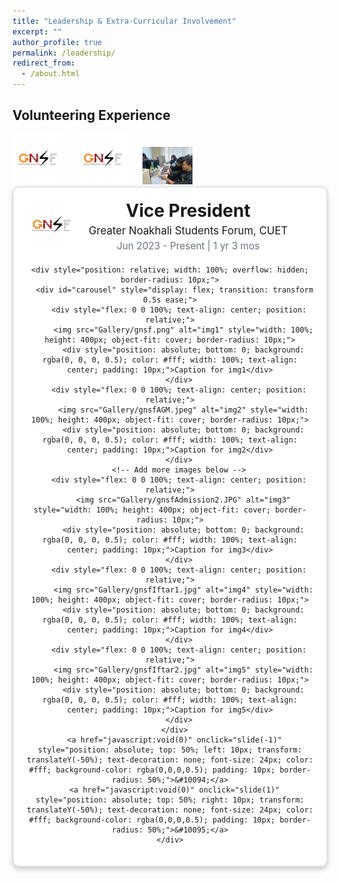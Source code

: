 ```yaml
---
title: "Leadership & Extra-Curricular Involvement"
excerpt: ""
author_profile: true
permalink: /leadership/
redirect_from: 
  - /about.html
---
```

## Volunteering Experience

<img src="Gallery/gnsfLogo.jpg" alt="GNSF Logo" style="width: 80px; height: auto; margin-right: 20px;">
<img src="gnsfLogo.jpg" alt="GNSFLogo" style="width: 80px; height: auto; margin-right: 20px;">
<img src="img_fossil1.jpeg" alt="img" style="width: 80px; height: auto; margin-right: 20px;">
<div align="center">
  <div style="border: 2px solid #e1e4e8; border-radius: 10px; padding: 20px; max-width: 100%; margin: auto; box-shadow: 0px 4px 8px rgba(0,0,0,0.2); background-color: #fff;">
    <div style="display: flex; align-items: center; margin-bottom: 20px;">
      <img src="Gallery/gnsfLogo.jpg" alt="GNSF Logo" style="width: 80px; height: auto; margin-right: 20px;">
      <div>
        <h3 style="margin: 0; font-size: 2em;">Vice President</h3>
        <p style="margin: 5px 0; font-size: 1.2em;">Greater Noakhali Students Forum, CUET</p>
        <p style="margin: 0; color: #6a737d; font-size: 1.1em;">Jun 2023 - Present | 1 yr 3 mos</p>
      </div>
    </div>

    <div style="position: relative; width: 100%; overflow: hidden; border-radius: 10px;">
      <div id="carousel" style="display: flex; transition: transform 0.5s ease;">
        <div style="flex: 0 0 100%; text-align: center; position: relative;">
          <img src="Gallery/gnsf.png" alt="img1" style="width: 100%; height: 400px; object-fit: cover; border-radius: 10px;">
          <div style="position: absolute; bottom: 0; background: rgba(0, 0, 0, 0.5); color: #fff; width: 100%; text-align: center; padding: 10px;">Caption for img1</div>
        </div>
        <div style="flex: 0 0 100%; text-align: center; position: relative;">
          <img src="Gallery/gnsfAGM.jpeg" alt="img2" style="width: 100%; height: 400px; object-fit: cover; border-radius: 10px;">
          <div style="position: absolute; bottom: 0; background: rgba(0, 0, 0, 0.5); color: #fff; width: 100%; text-align: center; padding: 10px;">Caption for img2</div>
        </div>
        <!-- Add more images below -->
        <div style="flex: 0 0 100%; text-align: center; position: relative;">
          <img src="Gallery/gnsfAdmission2.JPG" alt="img3" style="width: 100%; height: 400px; object-fit: cover; border-radius: 10px;">
          <div style="position: absolute; bottom: 0; background: rgba(0, 0, 0, 0.5); color: #fff; width: 100%; text-align: center; padding: 10px;">Caption for img3</div>
        </div>
        <div style="flex: 0 0 100%; text-align: center; position: relative;">
          <img src="Gallery/gnsfIftar1.jpg" alt="img4" style="width: 100%; height: 400px; object-fit: cover; border-radius: 10px;">
          <div style="position: absolute; bottom: 0; background: rgba(0, 0, 0, 0.5); color: #fff; width: 100%; text-align: center; padding: 10px;">Caption for img4</div>
        </div>
        <div style="flex: 0 0 100%; text-align: center; position: relative;">
          <img src="Gallery/gnsfIftar2.jpg" alt="img5" style="width: 100%; height: 400px; object-fit: cover; border-radius: 10px;">
          <div style="position: absolute; bottom: 0; background: rgba(0, 0, 0, 0.5); color: #fff; width: 100%; text-align: center; padding: 10px;">Caption for img5</div>
        </div>
      </div>
      <a href="javascript:void(0)" onclick="slide(-1)" style="position: absolute; top: 50%; left: 10px; transform: translateY(-50%); text-decoration: none; font-size: 24px; color: #fff; background-color: rgba(0,0,0,0.5); padding: 10px; border-radius: 50%;">&#10094;</a>
      <a href="javascript:void(0)" onclick="slide(1)" style="position: absolute; top: 50%; right: 10px; transform: translateY(-50%); text-decoration: none; font-size: 24px; color: #fff; background-color: rgba(0,0,0,0.5); padding: 10px; border-radius: 50%;">&#10095;</a>
    </div>
  </div>
</div>

<script>
  let currentIndex = 0;
  const images = document.querySelectorAll('#carousel > div');
  const totalImages = images.length;

  function showImages() {
    const offset = -currentIndex * 100;
    document.getElementById('carousel').style.transform = `translateX(${offset}%)`;
  }

  function slide(step) {
    currentIndex = (currentIndex + step + totalImages) % totalImages;
    showImages();
  }
</script>


